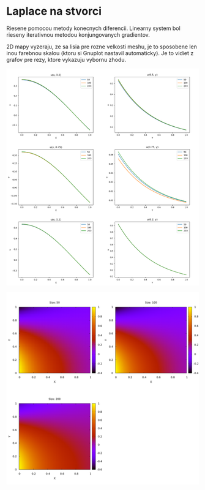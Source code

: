 # Laplace na stvorci

Riesene pomocou metody konecnych diferencii.
Linearny system bol rieseny iterativnou metodou konjungovanych gradientov.

2D mapy vyzeraju, ze sa lisia pre rozne velkosti meshu, je to sposobene len inou farebnou skalou (ktoru si Gnuplot nastavil automaticky).
Je to vidiet z grafov pre rezy, ktore vykazuju vybornu zhodu.

![](slice_plots.png)

![](maps.png)
